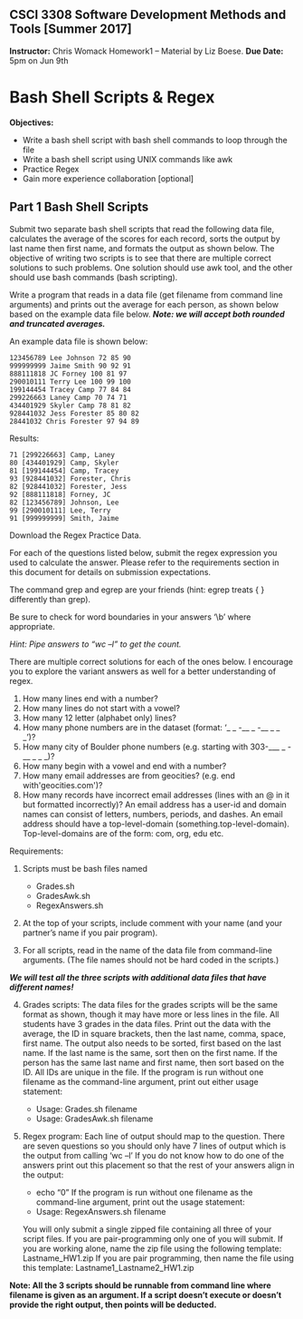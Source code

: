 ## CSCI 3308 Software Development Methods and Tools [Summer 2017]
**Instructor:** Chris Womack
Homework1 – Material by Liz Boese. 
**Due Date:** 5pm on Jun 9th

# Bash Shell Scripts & Regex

**Objectives:**

- Write a bash shell script with bash shell commands to loop through the file
- Write a bash shell script using UNIX commands like awk 
- Practice Regex 
- Gain more experience collaboration [optional] 

## Part 1 Bash Shell Scripts 

Submit two separate bash shell scripts that read the following data file, calculates the average of the scores for each record, sorts the output by last name then first name, and formats the output as shown below. The objective of writing two scripts is to see that there are multiple correct solutions to such problems. One solution should use awk tool, and the other should use bash commands (bash scripting).

Write a program that reads in a data file (get filename from command line arguments) and prints out the average for each person, as shown below based on the example data file below. ***Note: we will accept both rounded and truncated averages.***

An example data file is shown below:
```
123456789 Lee Johnson 72 85 90 
999999999 Jaime Smith 90 92 91
888111818 JC Forney 100 81 97
290010111 Terry Lee 100 99 100
199144454 Tracey Camp 77 84 84
299226663 Laney Camp 70 74 71
434401929 Skyler Camp 78 81 82
928441032 Jess Forester 85 80 82
28441032 Chris Forester 97 94 89
```
Results:
```
71 [299226663] Camp, Laney 
80 [434401929] Camp, Skyler
81 [199144454] Camp, Tracey
93 [928441032] Forester, Chris
82 [928441032] Forester, Jess
92 [888111818] Forney, JC
82 [123456789] Johnson, Lee
99 [290010111] Lee, Terry
91 [999999999] Smith, Jaime
```
Download the Regex Practice Data.

For each of the questions listed below, submit the regex expression you used to calculate the answer. Please refer to the requirements section in this document for details on submission expectations.

The command grep and egrep are your friends (hint: egrep treats { } differently than grep).

Be sure to check for word boundaries in your answers ‘\b’ where appropriate. 

*Hint: Pipe answers to “wc –l” to get the count.*

There are multiple correct solutions for each of the ones below. I encourage you to explore the variant answers as well for a better understanding of regex.

1. How many lines end with a number?
2. How many lines do not start with a vowel?
3. How many 12 letter (alphabet only) lines?
4. How many phone numbers are in the dataset (format: ‘_ _ _-___ _ _-___ _ _ _’)?
5. How many city of Boulder phone numbers (e.g. starting with 303-___ _ _-___ _ _ _)?
6. How many begin with a vowel and end with a number?
7. How many email addresses are from geocities? (e.g. end with'geocities.com')?
8. How many records have incorrect email addresses (lines with an @ in it but formatted incorrectly)? An email address has a user-id and domain names can consist of letters, numbers, periods, and dashes. An email address should have a top-level-domain (something.top-level-domain). Top-level-domains are of the form: com, org, edu etc.

Requirements:
1. Scripts must be bash files named
   - Grades.sh
   - GradesAwk.sh
   - RegexAnswers.sh
   
2. At the top of your scripts, include comment with your name (and your partner’s name if you pair program).
3. For all scripts, read in the name of the data file from command-line arguments. (The file names should not be hard coded in the scripts.)

***We will test all the three scripts with additional data files that have different names!***

4. Grades scripts:
   The data files for the grades scripts will be the same format as shown, though it may have more or less lines in the file. All students have 3 grades in the data files.
   Print out the data with the average, the ID in square brackets, then the last name, comma, space, first name.
   The output also needs to be sorted, first based on the last name. If the last name is the same, sort then on the first name. If the person has the same last name and first name, then sort based on the ID. All IDs are unique in the file.
   If the program is run without one filename as the command-line argument, print out either usage statement:
   - Usage: Grades.sh filename
   - Usage: GradesAwk.sh filename
   
5. Regex program:
   Each line of output should map to the question. There are seven questions so you should only have 7 lines of output which is the output from calling ‘wc –l’ If you do not know how to do one of the answers print out this placement so that the rest of your answers align in the output: 
   - echo “0”
   If the program is run without one filename as the command-­­line argument, print out the usage statement: 
   - Usage: RegexAnswers.sh filename

   You will only submit a single zipped file containing all three of your script files. If you are pair-programming only one of you will submit. 
   If you are working alone, name the zip file using the following template: Lastname_HW1.zip
   If you are pair programming, then name the file using this template:       Lastname1_Lastname2_HW1.zip

**Note: All the 3 scripts should be runnable from command line where filename is given as an argument. If a script doesn’t execute or doesn’t provide the right output, then points will be deducted.**
